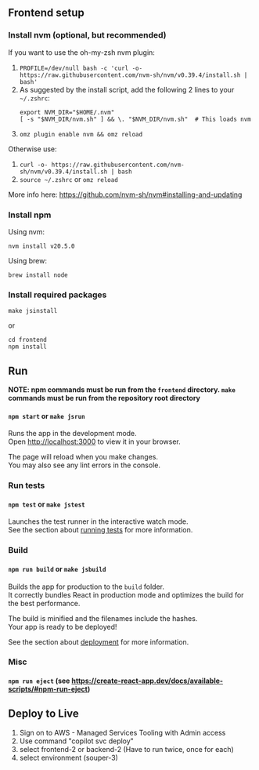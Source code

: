 ## Frontend setup

### Install nvm (optional, but recommended)

If you want to use the oh-my-zsh nvm plugin:
1. `PROFILE=/dev/null bash -c 'curl -o- https://raw.githubusercontent.com/nvm-sh/nvm/v0.39.4/install.sh | bash'`
1. As suggested by the install script, add the following 2 lines to your `~/.zshrc`:
    ```
    export NVM_DIR="$HOME/.nvm"
    [ -s "$NVM_DIR/nvm.sh" ] && \. "$NVM_DIR/nvm.sh"  # This loads nvm
    ```
1. `omz plugin enable nvm && omz reload`

Otherwise use:
1. `curl -o- https://raw.githubusercontent.com/nvm-sh/nvm/v0.39.4/install.sh | bash`
1. `source ~/.zshrc` or `omz reload`

More info here: https://github.com/nvm-sh/nvm#installing-and-updating

### Install npm

Using nvm:

`nvm install v20.5.0`

Using brew:

`brew install node`

### Install required packages

`make jsinstall`

or

```
cd frontend
npm install
```


## Run

**NOTE: npm commands must be run from the `frontend` directory. `make` commands must be run from the repository root directory**

#### `npm start` or `make jsrun`

Runs the app in the development mode.\
Open [http://localhost:3000](http://localhost:3000) to view it in your browser.

The page will reload when you make changes.\
You may also see any lint errors in the console.

### Run tests

#### `npm test` or `make jstest`

Launches the test runner in the interactive watch mode.\
See the section about [running tests](https://facebook.github.io/create-react-app/docs/running-tests) for more information.

### Build

#### `npm run build` or `make jsbuild`

Builds the app for production to the `build` folder.\
It correctly bundles React in production mode and optimizes the build for the best performance.

The build is minified and the filenames include the hashes.\
Your app is ready to be deployed!

See the section about [deployment](https://facebook.github.io/create-react-app/docs/deployment) for more information.

### Misc

#### `npm run eject` (see https://create-react-app.dev/docs/available-scripts/#npm-run-eject)

## Deploy to Live
1. Sign on to AWS - Managed Services Tooling with Admin access
3. Use command "copilot svc deploy"
4. select frontend-2 or backend-2 (Have to run twice, once for each)
5. select environment (souper-3)
